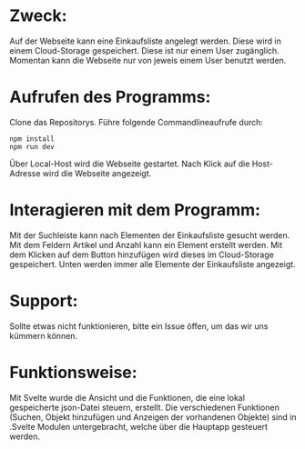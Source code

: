 # Zweck:
Auf der Webseite kann eine Einkaufsliste angelegt werden.
Diese wird in einem Cloud-Storage gespeichert.
Diese ist nur einem User zugänglich.
Momentan kann die Webseite nur von jeweis einem User benutzt werden.

# Aufrufen des Programms:
Clone das Repositorys.
Führe folgende Commandlineaufrufe durch:
```batch
npm install
npm run dev
```
Über Local-Host wird die Webseite gestartet.
Nach Klick auf die Host-Adresse wird die Webseite angezeigt.

# Interagieren mit dem Programm:
Mit der Suchleiste kann nach Elementen der Einkaufsliste gesucht werden.
Mit dem Feldern Artikel und Anzahl kann ein Element erstellt werden.
Mit dem Klicken auf dem Button hinzufügen wird dieses im Cloud-Storage gespeichert.
Unten werden immer alle Elemente der Einkaufsliste angezeigt.

# Support:
Sollte etwas nicht funktionieren, bitte ein Issue öffen,
um das wir uns kümmern können.

# Funktionsweise:
Mit Svelte wurde die Ansicht und die Funktionen, die eine lokal gespeicherte json-Datei steuern, erstellt.
Die verschiedenen Funktionen (Suchen, Objekt hinzufügen und Anzeigen der vorhandenen Objekte) sind in .Svelte Modulen untergebracht, welche über die Hauptapp gesteuert werden.
